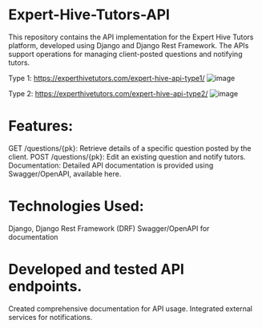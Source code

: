 # Expert-Hive-Tutors-API
 This repository contains the API implementation for the Expert Hive Tutors platform, developed using Django and Django Rest Framework. The APIs support operations for managing client-posted questions and notifying tutors.

 Type 1: https://experthivetutors.com/expert-hive-api-type1/
 ![image](https://github.com/user-attachments/assets/d1ee01c0-ba4b-44a6-a032-6115cfacd8b3)

 Type 2: https://experthivetutors.com/expert-hive-api-type2/
 ![image](https://github.com/user-attachments/assets/58ca211a-43dd-4b6b-85dc-f26d566b6cb5)

# Features:
GET /questions/{pk}: Retrieve details of a specific question posted by the client.
POST /questions/{pk}: Edit an existing question and notify tutors.
Documentation: Detailed API documentation is provided using Swagger/OpenAPI, available here.

# Technologies Used:
Django, Django Rest Framework (DRF)
Swagger/OpenAPI for documentation

# Developed and tested API endpoints.
Created comprehensive documentation for API usage.
Integrated external services for notifications.
